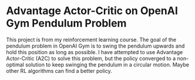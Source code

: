 # Advantage Actor-Critic on OpenAI Gym Pendulum Problem
This project is from my reinforcement learning course. The goal of the pendulum problem in OpenAI Gym is to swing the pendulum upwards and hold this position as long as possible. I have attempted to use Advantage Actor-Critic (A2C) to solve this problem, but the policy converged to a non-optimal solution to keep swinging the pendulum in a circular motion. Maybe other RL algorithms can find a better policy. 

